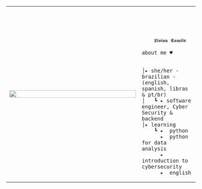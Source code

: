 <table>
    <tr>
        <!-- Ajuste da largura da célula -->
        <td style="width: 70%;">
            <!-- Ajuste da largura da imagem -->
            <img src="https://github.com/user-attachments/assets/23ec1fc8-a95e-4db3-8acb-54d6236f16f1" style="width:100%; border: none;"/>
        </td>
        <td style="width: 30%; vertical-align: middle;">
            <p style="font-family: monospace; font-size: 80px;">    
                
        𝕷𝖎𝖛𝖎𝖆𝖓 𝕮𝖆𝖒𝖎𝖑𝖔 
    
</p>                                                                                                                            
                                                                                                  
                                                                                                    
        
    about me ♥︎

    
    │▸ she/her - brazilian - (english, spanish, libras & pt/br)
    │   ┗ ▸ software engineer, Cyber Security & backend                                              
    │▸ learning
        ┗ ▸  python
          ▸  python for data analysis
          ▸  introduction to cybersecurity
          ▸  english

